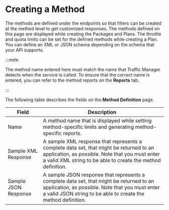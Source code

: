 ﻿---
sidebar_position: 14
---

# Creating a Method

<head>
  <meta name="guidename" content="API Management"/>
  <meta name="context" content="GUID-f50f392d-c185-4738-af28-c16e3f53922f"/>
</head>

The methods are defined under the endpoints so that filters can be created at the method level to get customized responses. The methods defined on this page are displayed while creating the Packages and Plans. The throttle and quota limits can be set for the defined methods while creating a Plan. You can define an XML or JSON schema depending on the schema that your API supports. 

:::note

The method name entered here must match the name that Traffic Manager detects when the service is called. To ensure that the correct name is entered, you can refer to the method reports on the **Reports** tab. 

:::

The following table describes the fields on the **Method Definition** page. 

|**Field** |**Description** |
| ----- | ---- |
|Name|A method name that is displayed while setting method-specific limits and generating method-specific reports. |
|Sample XML Response|A sample XML response that represents a complete data set, that might be returned to an application, as possible. Note that you must enter a valid XML string to be able to create the method definition. |
|Sample JSON Response|A sample JSON response that represents a complete data set, that might be returned to an application, as possible. Note that you must enter a valid JSON string to be able to create the method definition. |

